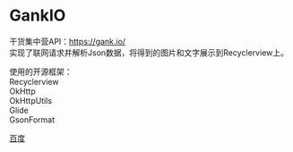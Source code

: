 # GankIO
干货集中营API：https://gank.io/ </Br>
实现了联网请求并解析Json数据，将得到的图片和文字展示到Recyclerview上。

使用的开源框架：</Br>
Recyclerview </Br>
OkHttp </Br>
OkHttpUtils </Br>
Glide </Br>
GsonFormat </Br>


[百度](https://www.baidu.com/)


